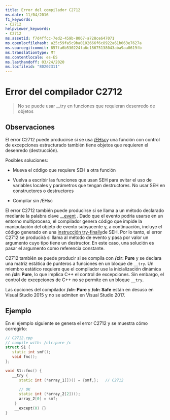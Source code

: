 ```yaml
---
title: Error del compilador C2712
ms.date: 11/04/2016
f1_keywords:
- C2712
helpviewer_keywords:
- C2712
ms.assetid: f7d4ffcc-7ed2-459b-8067-a728ce647071
ms.openlocfilehash: a25c59fa5c9ba0102666f6c8922a61b063e7627a
ms.sourcegitcommit: 857fa6b530224fa6c18675138043aba9aa0619fb
ms.translationtype: MT
ms.contentlocale: es-ES
ms.lasthandoff: 03/24/2020
ms.locfileid: "80202311"
---
```

# <a name="compiler-error-c2712"></a>Error del compilador C2712

> No se puede usar __try en funciones que requieran desenredo de objetos

## <a name="remarks"></a>Observaciones

El error C2712 puede producirse si se usa [/EHsc](../../build/reference/eh-exception-handling-model.md)y una función con control de excepciones estructurado también tiene objetos que requieren el desenredo (destrucción).

Posibles soluciones:

- Mueva el código que requiere SEH a otra función

- Vuelva a escribir las funciones que usan SEH para evitar el uso de variables locales y parámetros que tengan destructores. No usar SEH en constructores o destructores

- Compilar sin /EHsc

El error C2712 también puede producirse si se llama a un método declarado mediante la palabra clave [__event](../../cpp/event.md) . Dado que el evento podría usarse en un entorno multiproceso, el compilador genera código que impide la manipulación del objeto de evento subyacente y, a continuación, incluye el código generado en una [instrucción try-finally](../../cpp/try-finally-statement.md)de SEH. Por lo tanto, el error C2712 se producirá si llama al método de evento y pasa por valor un argumento cuyo tipo tiene un destructor. En este caso, una solución es pasar el argumento como referencia constante.

C2712 también se puede producir si se compila con **/clr: Pure** y se declara una matriz estática de punteros a funciones en un bloque de `__try`. Un miembro estático requiere que el compilador use la inicialización dinámica en **/clr: Pure**, lo que implica C++ el control de excepciones. Sin embargo, el control de excepciones de C++ no se permite en un bloque `__try`.

Las opciones del compilador **/clr: Pure** y **/clr: Safe** están en desuso en Visual Studio 2015 y no se admiten en Visual Studio 2017.

## <a name="example"></a>Ejemplo

En el ejemplo siguiente se genera el error C2712 y se muestra cómo corregirlo:

```cpp
// C2712.cpp
// compile with: /clr:pure /c
struct S1 {
   static int smf();
   void fnc();
};

void S1::fnc() {
   __try {
      static int (*array_1[])() = {smf,};   // C2712

      // OK
      static int (*array_2[2])();
      array_2[0] = smf;
    }
    __except(0) {}
}
```
